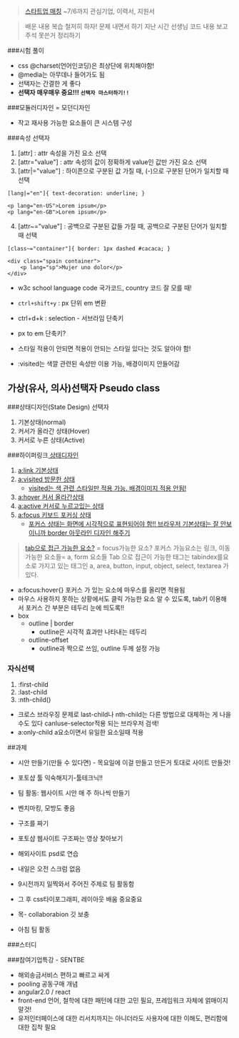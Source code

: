 > [스타트업 매칭](http://dcamp.kr/event/apply/1284) ~7/6까지 관심기업, 이력서, 지원서

> 배운 내용 복습 철저히 하자! 문제 내면서 하기
> 지난 시간 선생님 코드 내용 보고 주석 못쓴거 정리하기

###시험 풀이
- css @charset(언어인코딩)은 최상단에 위치해야함!
- @media는 아무데나 들어가도 됨
- 선택자는 간결한 게 좋다
- **선택자 매우매우 중요!!! `선택자 마스터하기!!`**

###모듈러디자인 = 모던디자인
- 작고 재사용 가능한 요소들이 큰 시스템 구성

###속성 선택자
1. [attr] : attr 속성을 가진 요소 선택
2. [attr="value"] : attr 속성의 값이 정확하게 value인 값만 가진 요소 선택
3. [attr|="value"] : 하이픈으로 구분된 값 가질 때, (-)으로 구분된 단어가 일치할 때 선택
```
[lang|="en"]{ text-decoration: underline; }

<p lang="en-US">Lorem ipsum</p>
<p lang="en-GB">Lorem ipsum</p>
```
4. [attr~="value"] : 공백으로 구분된 값들 가질 때, 공백으로 구분된 단어가 일치할 때 선택
```
[class~="container"]{ border: 1px dashed #cacaca; }

<div class="spain container">
    <p lang="sp">Mujer uno dolor</p>
</div>
```

- w3c school language code 국가코드, country 코드 잘 모를 때!

- `ctrl+shift+y` :  px 단위 em 변환
- ctrl+d+k : selection - 서브라임 단축키
- px to em 단축키?

- 스타일 적용이 안되면 적용이 안되는 스타일 있다는 것도 알아야 함!
- :visited는 색깔 관련된 속성만 이용 가능, 배경이미지 안들어감


## 가상(유사, 의사)선택자 Pseudo class
###상태디자인(State Design) 선택자
1. 기본상태(normal)
2. 커서가 올라간 상태(Hover)
3. 커서로 누른 상태(Active)

###하이퍼링크<a href> 상태디자인
1. a:link 기본상태
2. a:visited 방문한 상태
    + visited는 색 관련 스타일만 적용 가능. 배경이미지 적용 안됨!
3. a:hover 커서 올라간상태
4. a:active 커서로 누르고있는 상태
5. a:focus 키보드 포커싱 상태
    + 포커스 상태는 화면에 시각적으로 표현되어야 함!! 브라우저 기본상태는 잘 안보이니까 border 아웃라인 디자인 해주기

>[tab으로 접근 가능한 요소?](http://dev.zzoman.com/2014/04/28/access-drop-down-navigation-with-keyboard/) = focus가능한 요소?
포커스 가능요소는 링크, 이동가능한 요소들=  a, form 요소들 
Tab 으로 접근이 가능한 태그는 tabindex를요소로 가지고 있는 태그인 a, area, button, input, object, select, textarea 가 있다. 

- a:focus:hover{} 포커스 가 있는 요소에 마우스를 올리면 적용됨
- 마우스 사용하지 못하는 상황에서도 클릭 가능한 요소 알 수 있도록, tab키 이용해서 포커스 간 부분은 테두리 눈에 띄도록!! 
- box
    + outline | border
        * outline은 시각적 효과만 나타내는 테두리
    + outline-offset
        * outline과 짝으로 쓰임, outline 두께 설정 가능

### 자식선택
1. :first-child
2. :last-child
3. :nth-child() 
- 크로스 브라우징 문제로 last-child나 nth-child는 다른 방법으로 대체하는 게 나을수도 있다 canIuse-selector적용 되는 브라우저 검색!
- a:only-child  a요소이면서 유일한 요소일때 적용

##과제
- 시안 만들기(만들 수 있다면) - 목요일에 이걸 만들고 만든거 토대로 사이트 만들것!
- 포토샵 툴 익숙해지기-툴테크닉!!

- 팀 활동: 웹사이트 시안 매 주 하나씩 만들기
- 벤치마킹, 모방도 좋음

- 구조를 짜기
- 포토샵 웹사이트 구조짜는 영상 찾아보기
- 해외사이트 psd로 연습

- 내일은 오전 스크럼 없음 
- 9시전까지 일찍와서 주어진 주제로 팀 활동함
- 그 후 css타이포그래피, 레이아웃 배움 중요중요

- 목- collaborabion 깃 보충

- 아침 팀 활동


###스터디

###참여기업특강 - SENTBE
- 해외송금서비스 편하고 빠르고 싸게
- pooling 공동구매 개념
- angular2.0 / react
- front-end 언어, 철학에 대한 패턴에 대한 고민 필요, 프레임워크 자체에 얽매이지 말것!
- 유저인터페이스에 대한 리서치까지는 아니더라도 사용자에 대한 이해도, 편리함에 대한 집착 필요